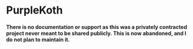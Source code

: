 # PurpleKoth

#### There is no documentation or support as this was a privately contracted project never meant to be shared publicly. This is now abandoned, and I do not plan to maintain it.
